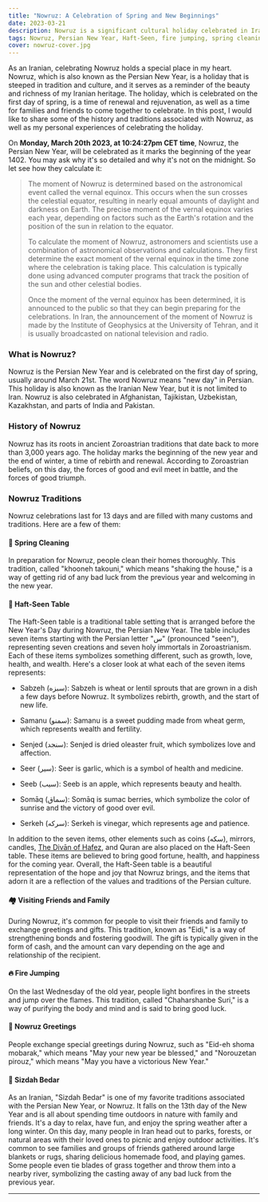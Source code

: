 ```yaml
---
title: "Nowruz: A Celebration of Spring and New Beginnings"
date: 2023-03-21
description: Nowruz is a significant cultural holiday celebrated in Iran and a few other countries, particularly in the Middle East, Central Asia, and South Asia. Discover the history and traditions of Nowruz, from the Haft-Seen table to fire jumping, and learn how this holiday is celebrated around the world.
tags: Nowruz, Persian New Year, Haft-Seen, fire jumping, spring cleaning, traditions, cultural holiday, Zoroastrianism, Iran, family, friends, renewal, rejuvenation, celebration
cover: nowruz-cover.jpg
---
```


As an Iranian, celebrating Nowruz holds a special place in my heart. Nowruz, which is also known as the Persian New Year, is a holiday that is steeped in tradition and culture, and it serves as a reminder of the beauty and richness of my Iranian heritage. The holiday, which is celebrated on the first day of spring, is a time of renewal and rejuvenation, as well as a time for families and friends to come together to celebrate. In this post, I would like to share some of the history and traditions associated with Nowruz, as well as my personal experiences of celebrating the holiday.

On **Monday, March 20th 2023, at 10:24:27pm CET time**, Nowruz, the Persian New Year, will be celebrated as it marks the beginning of the year 1402. You may ask why it's so detailed and why it's not on the midnight. So let see how they calculate it:

> The moment of Nowruz is determined based on the astronomical event called the vernal equinox. This occurs when the sun crosses the celestial equator, resulting in nearly equal amounts of daylight and darkness on Earth. The precise moment of the vernal equinox varies each year, depending on factors such as the Earth's rotation and the position of the sun in relation to the equator.
> 
> To calculate the moment of Nowruz, astronomers and scientists use a combination of astronomical observations and calculations. They first determine the exact moment of the vernal equinox in the time zone where the celebration is taking place. This calculation is typically done using advanced computer programs that track the position of the sun and other celestial bodies.
> 
> Once the moment of the vernal equinox has been determined, it is announced to the public so that they can begin preparing for the celebrations. In Iran, the announcement of the moment of Nowruz is made by the Institute of Geophysics at the University of Tehran, and it is usually broadcasted on national television and radio.

### What is Nowruz?
Nowruz is the Persian New Year and is celebrated on the first day of spring, usually around March 21st. The word Nowruz means "new day" in Persian. This holiday is also known as the Iranian New Year, but it is not limited to Iran. Nowruz is also celebrated in Afghanistan, Tajikistan, Uzbekistan, Kazakhstan, and parts of India and Pakistan.

### History of Nowruz
Nowruz has its roots in ancient Zoroastrian traditions that date back to more than 3,000 years ago. The holiday marks the beginning of the new year and the end of winter, a time of rebirth and renewal. According to Zoroastrian beliefs, on this day, the forces of good and evil meet in battle, and the forces of good triumph.

### Nowruz Traditions
Nowruz celebrations last for 13 days and are filled with many customs and traditions. Here are a few of them:

#### 🧹 Spring Cleaning
In preparation for Nowruz, people clean their homes thoroughly. This tradition, called "khooneh takouni," which means "shaking the house," is a way of getting rid of any bad luck from the previous year and welcoming in the new year.

#### 🌿 Haft-Seen Table
The Haft-Seen table is a traditional table setting that is arranged before the New Year's Day during Nowruz, the Persian New Year. The table includes seven items starting with the Persian letter "س" (pronounced "seen"), representing seven creations and seven holy immortals in Zoroastrianism. Each of these items symbolizes something different, such as growth, love, health, and wealth. Here's a closer look at what each of the seven items represents:

- Sabzeh (سبزه): Sabzeh is wheat or lentil sprouts that are grown in a dish a few days before Nowruz. It symbolizes rebirth, growth, and the start of new life.

- Samanu (سمنو): Samanu is a sweet pudding made from wheat germ, which represents wealth and fertility.

- Senjed (سنجد): Senjed is dried oleaster fruit, which symbolizes love and affection.

- Seer (سیر): Seer is garlic, which is a symbol of health and medicine.

- Seeb (سیب): Seeb is an apple, which represents beauty and health.

- Somāq (سماق): Somāq is sumac berries, which symbolize the color of sunrise and the victory of good over evil.

- Serkeh (سرکه): Serkeh is vinegar, which represents age and patience.

In addition to the seven items, other elements such as coins (سکه), mirrors, candles, [The Divān of Hafez](https://en.wikipedia.org/wiki/The_Div%C4%81n_of_Hafez), and Quran are also placed on the Haft-Seen table. These items are believed to bring good fortune, health, and happiness for the coming year. Overall, the Haft-Seen table is a beautiful representation of the hope and joy that Nowruz brings, and the items that adorn it are a reflection of the values and traditions of the Persian culture.

#### 🏘️ Visiting Friends and Family
During Nowruz, it's common for people to visit their friends and family to exchange greetings and gifts. This tradition, known as "Eidi," is a way of strengthening bonds and fostering goodwill. The gift is typically given in the form of cash, and the amount can vary depending on the age and relationship of the recipient.

#### 🔥 Fire Jumping
On the last Wednesday of the old year, people light bonfires in the streets and jump over the flames. This tradition, called "Chaharshanbe Suri," is a way of purifying the body and mind and is said to bring good luck.

#### 🤝 Nowruz Greetings
People exchange special greetings during Nowruz, such as "Eid-eh shoma mobarak," which means "May your new year be blessed," and "Norouzetan pirouz," which means "May you have a victorious New Year."

#### 🚙 Sizdah Bedar
As an Iranian, "Sizdah Bedar" is one of my favorite traditions associated with the Persian New Year, or Nowruz. It falls on the 13th day of the New Year and is all about spending time outdoors in nature with family and friends. It's a day to relax, have fun, and enjoy the spring weather after a long winter. On this day, many people in Iran head out to parks, forests, or natural areas with their loved ones to picnic and enjoy outdoor activities. It's common to see families and groups of friends gathered around large blankets or rugs, sharing delicious homemade food, and playing games. Some people even tie blades of grass together and throw them into a nearby river, symbolizing the casting away of any bad luck from the previous year.

---